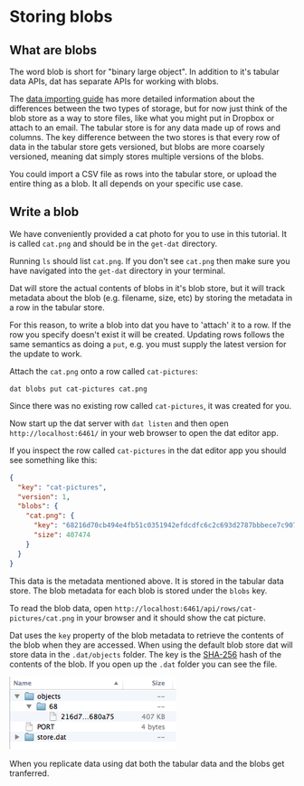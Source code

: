 # Storing blobs

## What are blobs

The word blob is short for "binary large object". In addition to it's tabular data APIs, dat has separate APIs for working with blobs. 

The [data importing guide](https://github.com/maxogden/dat/blob/master/docs/importing.md) has more detailed information about the differences between the two types of storage, but for now just think of the blob store as a way to store files, like what you might put in Dropbox or attach to an email. The tabular store is for any data made up of rows and columns. The key difference between the two stores is that every row of data in the tabular store gets versioned, but blobs are more coarsely versioned, meaning dat simply stores multiple versions of the blobs.

You could import a CSV file as rows into the tabular store, or upload the entire thing as a blob. It all depends on your specific use case.

## Write a blob

We have conveniently provided a cat photo for you to use in this tutorial. It is called `cat.png` and should be in the `get-dat` directory.

Running `ls` should list `cat.png`. If you don't see `cat.png` then make sure you have navigated into the `get-dat` directory in your terminal.

Dat will store the actual contents of blobs in it's blob store, but it will track metadata about the blob (e.g. filename, size, etc) by storing the metadata in a row in the tabular store.

For this reason, to write a blob into dat you have to 'attach' it to a row. If the row you specify doesn't exist it will be created. Updating rows follows the same semantics as doing a `put`, e.g. you must supply the latest version for the update to work.

Attach the `cat.png` onto a row called `cat-pictures`:

```
dat blobs put cat-pictures cat.png
```

Since there was no existing row called `cat-pictures`, it was created for you.

Now start up the dat server with `dat listen` and then open `http://localhost:6461/` in your web browser to open the dat editor app.

If you inspect the row called `cat-pictures` in the dat editor app you should see something like this:

```JSON
{
  "key": "cat-pictures",
  "version": 1,
  "blobs": {
    "cat.png": {
      "key": "68216d70cb494e4fb51c0351942efdcdfc6c2c693d2787bbbece7c907e680a75",
      "size": 407474
    }
  }
}
```

This data is the metadata mentioned above. It is stored in the tabular data store. The blob metadata for each blob is stored under the `blobs` key.

To read the blob data, open `http://localhost:6461/api/rows/cat-pictures/cat.png` in your browser and it should show the cat picture.

Dat uses the `key` property of the blob metadata to retrieve the contents of the blob when they are accessed. When using the default blob store dat will store data in the `.dat/objects` folder. The key is the [SHA-256](http://en.wikipedia.org/wiki/SHA-2) hash of the contents of the blob. If you open up the `.dat` folder you can see the file.

![dat-directory](dat-directory.png)

When you replicate data using dat both the tabular data and the blobs get tranferred.
